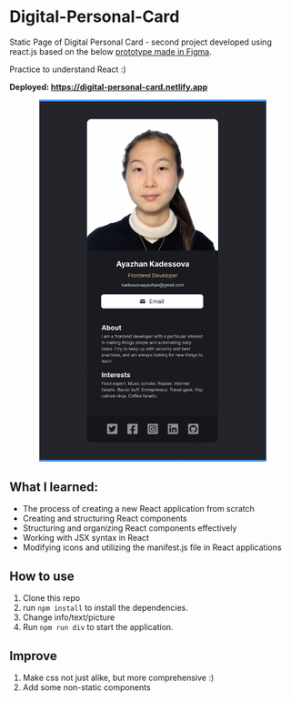 # Digital-Personal-Card

Static Page of Digital Personal Card - second project developed using react.js based on the below [prototype made in Figma](https://www.figma.com/community/file/1246700834026066266).

Practice to understand React :)

**Deployed: https://digital-personal-card.netlify.app**

<p align="center">
  <img src="Prototype.png" width="400" title="Prototype for Card" />
</p>

## What I learned:

- The process of creating a new React application from scratch
- Creating and structuring React components
- Structuring and organizing React components effectively
- Working with JSX syntax in React
- Modifying icons and utilizing the manifest.js file in React applications

## How to use

1. Clone this repo
2. run `npm install` to install the dependencies.
3. Change info/text/picture
4. Run `npm run div` to start the application.

## Improve

1. Make css not just alike, but more comprehensive :)
2. Add some non-static components
